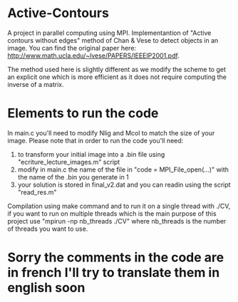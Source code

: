 # Active-Contours
A project in parallel computing using MPI. 
Implementantion of "Active contours without edges" method of Chan &amp; Vese to detect objects in an image. You can find the original paper here: http://www.math.ucla.edu/~lvese/PAPERS/IEEEIP2001.pdf.

The method used here is slightly different as we modify the scheme to get an explicit one which is more efficient as it does not require computing the inverse of a matrix. 


# Elements to run the code
In main.c you'll need to modify Nlig and Mcol to match the size of your image.
Please note that in order to run the code you'll need:
  1. to transform your initial image into a .bin file using "ecriture_lecture_images.m" script
  2. modify in main.c the name of the file in "code = MPI_File_open(...)" with the name of the .bin you generate in 1
  3. your solution is stored in final_v2.dat and you can readin using the script "read_res.m"
 
 Compilation using make command and to run it on a single thread with ./CV, if you want to run on multiple threads which is the main purpose of this project use "mpirun -np nb_threads ./CV" where nb_threads is the number of threads you want to use.
 
 # Sorry the comments in the code are in french I'll try to translate them in english soon
